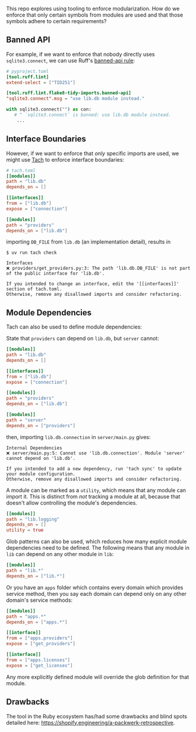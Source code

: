 This repo explores using tooling to enforce modularization. How do we enforce that only certain symbols from modules are used and that those symbols adhere to certain requirements?

## Banned API
For example, if we want to enforce that nobody directly uses `sqlite3.connect`, we can use Ruff's [banned-api rule](https://docs.astral.sh/ruff/rules/banned-api/):
```toml
# pyproject.toml
[tool.ruff.lint]
extend-select = ["TID251"]

[tool.ruff.lint.flake8-tidy-imports.banned-api]
"sqlite3.connect".msg = "use lib.db module instead."
```

```py
with sqlite3.connect("") as con:
   # ^ `sqlite3.connect` is banned: use lib.db module instead.
    ...
```

## Interface Boundaries
However, if we want to enforce that _only_ specific imports are used, we might use [Tach](https://docs.gauge.sh/getting-started/introduction) to enforce interface boundaries:
```toml
# tach.toml
[[modules]]
path = "lib.db"
depends_on = []

[[interfaces]]
from = ["lib.db"]
expose = ["connection"]

[[modules]]
path = "providers"
depends_on = ["lib.db"]
```
importing `DB_FILE` from `lib.db` (an implementation detail), results in
```
$ uv run tach check

Interfaces
❌ providers/get_providers.py:3: The path 'lib.db.DB_FILE' is not part of the public interface for 'lib.db'.

If you intended to change an interface, edit the '[[interfaces]]' section of tach.toml.
Otherwise, remove any disallowed imports and consider refactoring.
```

## Module Dependencies
Tach can also be used to define module dependencies:

State that `providers` can depend on `lib.db`, but `server` cannot:
```toml
[[modules]]
path = "lib.db"
depends_on = []

[[interfaces]]
from = ["lib.db"]
expose = ["connection"]

[[modules]]
path = "providers"
depends_on = ["lib.db"]

[[modules]]
path = "server"
depends_on = ["providers"]
```

then, importing `lib.db.connection` in `server/main.py` gives:
```
Internal Dependencies
❌ server/main.py:5: Cannot use 'lib.db.connection'. Module 'server' cannot depend on 'lib.db'.

If you intended to add a new dependency, run 'tach sync' to update your module configuration.
Otherwise, remove any disallowed imports and consider refactoring.
```

A module can be marked as a `utility`, which means that any module can import it. This is distinct from _not_ tracking a module at all, because that doesn't allow controlling the module's dependencies.
```toml
[[modules]]
path = "lib.logging"
depends_on = []
utility = true
```

Glob patterns can also be used, which reduces how many explicit module dependencies need to be defined. The following means that any module in `lib` can depend on any other module in `lib`:
```toml
[[modules]]
path = "lib.*"
depends_on = ["lib.*"]
```

Or you have an `apps` folder which contains every domain which provides service method, then you say each domain can depend only on any other domain's service methods:
```toml
[[modules]]
path = "apps.*"
depends_on = ["apps.*"]

[[interface]]
from = ["apps.providers"]
expose = ["get_providers"]

[[interface]]
from = ["apps.licenses"]
expose = ["get_licenses"]
```

Any more explicitly defined module will override the glob definition for that module.

## Drawbacks
The tool in the Ruby ecosystem has/had some drawbacks and blind spots detailed here: https://shopify.engineering/a-packwerk-retrospective.

